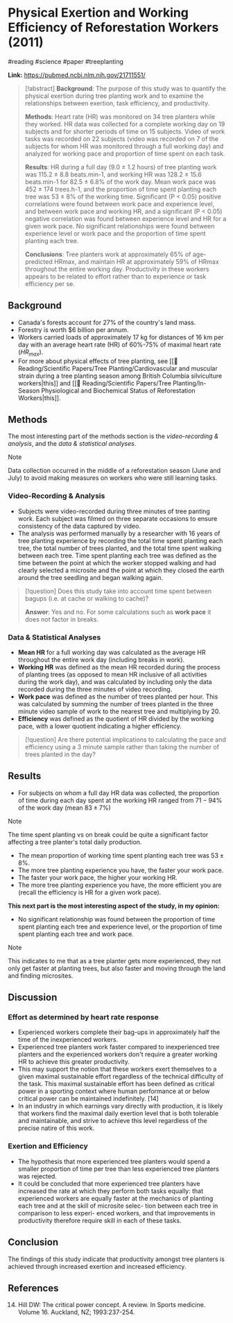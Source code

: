 # Physical Exertion and Working Efficiency of Reforestation Workers (2011)
#reading #science #paper #treeplanting

**Link:** https://pubmed.ncbi.nlm.nih.gov/21711551/

>[!abstract]
>**Background**: The purpose of this study was to quantify the physical exertion during tree planting work and to examine the relationships between exertion, task efficiency, and productivity.
>
>**Methods**: Heart rate (HR) was monitored on 34 tree planters while they worked. HR data was collected for a complete working day on 19 subjects and for shorter periods of time on 15 subjects. Video of work tasks was recorded on 22 subjects (video was recorded on 7 of the subjects for whom HR was monitored through a full working day) and analyzed for working pace and proportion of time spent on each task.
>
>**Results**: HR during a full day (9.0 ± 1.2 hours) of tree planting work was 115.2 ± 8.8 beats.min-1, and working HR was 128.2 ± 15.6 beats.min-1 for 82.5 ± 6.8% of the work day. Mean work pace was 452 ± 174 trees.h-1, and the proportion of time spent planting each tree was 53 ± 8% of the working time. Significant (P < 0.05) positive correlations were found between work pace and experience level, and between work pace and working HR, and a significant (P < 0.05) negative correlation was found between experience level and HR for a given work pace. No significant relationships were found between experience level or work pace and the proportion of time spent planting each tree.
>
>**Conclusions**: Tree planters work at approximately 65% of age-predicted HRmax, and maintain HR at approximately 59% of HRmax throughout the entire working day. Productivity in these workers appears to be related to effort rather than to experience or task efficiency per se.


## Background
- Canada's forests account for 27% of the country's land mass.
- Forestry is worth $6 billion per annum.
- Workers carried loads of approximately 17 kg for distances of 16 km per day with an average heart rate (HR) of 60%-75% of maximal heart rate ($HR_{max}$).
- For more about physical effects of tree planting, see [[📕 Reading/Scientific Papers/Tree Planting/Cardiovascular and muscular strain during a tree planting season among British Columbia silviculture workers|this]] and [[📕 Reading/Scientific Papers/Tree Planting/In-Season Physiological and Biochemical Status of Reforestation Workers|this]].

## Methods
The most interesting part of the methods section is the *video-recording & analysis*, and the *data & statistical analyses*.

>[!note]
> Data collection occurred in the middle of a reforestation season (June and July) to avoid making measures on workers who were still learning tasks.

### Video-Recording & Analysis
- Subjects were video-recorded during three minutes of tree panting work. Each subject was filmed on three separate occasions to ensure consistency of the data captured by video.
- The analysis was performed manually by a researcher with 16 years of tree planting experience by recording the total time spent planting each tree, the total number of trees planted, and the total time spent walking between each tree. Time spent planting each tree was defined as the time between the point at which the worker stopped walking and had clearly selected a microsite and the point at which they closed the earth around the tree seedling and began walking again.

>[!question]
> Does this study take into account time spent between bagups (i.e. at cache or walking to cache)?
>
> **Answer**: Yes and no. For some calculations such as **work pace** it does not factor in breaks.

### Data & Statistical Analyses
- **Mean HR** for a full working day was calculated as the average HR throughout the entire work day (including breaks in work).
- **Working HR** was defined as the mean HR recorded during the process of planting trees (as opposed to mean HR inclusive of all activities during the work day), and was calculated by including only the data recorded during the three minutes of video recording.
- **Work pace** was defined as the number of trees planted per hour. This was calculated by summing the number of trees planted in the three minute video sample of work to the nearest tree and multiplying by 20.
- **Efficiency** was defined as the quotient of HR divided by the working pace, with a lower quotient indicating a higher efficiency.

>[!question]
>Are there potential implications to calculating the pace and efficiency using a 3 minute sample rather than taking the number of trees planted in the day?

## Results
- For subjects on whom a full day HR data was collected, the proportion of time during each day spent at the working HR ranged from $71 - 94$% of the work day (mean $83 \pm 7$%)

>[!note]
>The time spent planting vs on break could be quite a significant factor affecting a tree planter's total daily production.

- The mean proportion of working time spent planting each tree was $53 \pm 8$%. 
- The more tree planting experience you have, the faster your work pace.
- The faster your work pace, the higher your working HR.
- The more tree planting experience you have, the more efficient you are (recall the efficiency is HR for a given work pace).

**This next part is the most interesting aspect of the study, in my opinion:**
- No significant relationship was found between the proportion of time spent planting each tree and experience level, or the proportion of time spent planting each tree and work pace.

>[!note]
>This indicates to me that as a tree planter gets more experienced, they not only get faster at planting trees, but also faster and moving through the land and finding microsites. 


## Discussion
### Effort as determined by heart rate response
- Experienced workers complete their bag-ups in approximately half the time of the inexperienced workers. 
- Experienced tree planters work faster compared to inexperienced tree planters and the experienced workers don't require a greater working HR to achieve this greater productivity.
- This may support the notion that these workers exert themselves to a given maximal sustainable effort regardless of the technical difficulty of the task. This maximal sustainable effort has been defined as critical power in a sporting context where human performance at or below critical power can be maintained indefinitely. [14]
- In an industry in which earnings vary directly with production, it is likely that workers find the maximal daily exertion level that is both tolerable and maintainable, and strive to achieve this level regardless of the precise natire of this work.

### Exertion and Efficiency
- The hypothesis that more experienced tree planters would spend a smaller proportion of time per tree than less experienced tree planters was rejected.
- It could be concluded that more experienced tree planters have increased the rate at which they perform both tasks equally: that experienced workers are equally faster at the mechanics of planting each tree and at the skill of microsite selec- tion between each tree in comparison to less experi- enced workers, and that improvements in productivity therefore require skill in each of these tasks.

## Conclusion
The findings of this study indicate that productivity amongst tree planters is achieved through increased exertion and increased efficiency. 

## References
14. Hill DW: The critical power concept. A review. In Sports medicine. Volume 16. Auckland, NZ; 1993:237-254.